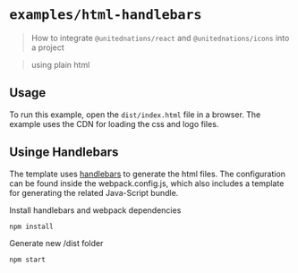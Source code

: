 # `examples/html-handlebars`

> How to integrate `@unitednations/react` and `@unitednations/icons` into a project

> using plain html

## Usage

To run this example, open the `dist/index.html` file in a browser. The example uses the CDN for loading the css and logo files.

## Usinge Handlebars

The template uses [handlebars](http://handlebarsjs.com) to generate the html files. The configuration can be found inside the webpack.config.js, which also includes a template for generating the related Java-Script bundle.

Install handlebars and webpack dependencies

    npm install

Generate new /dist folder

    npm start
